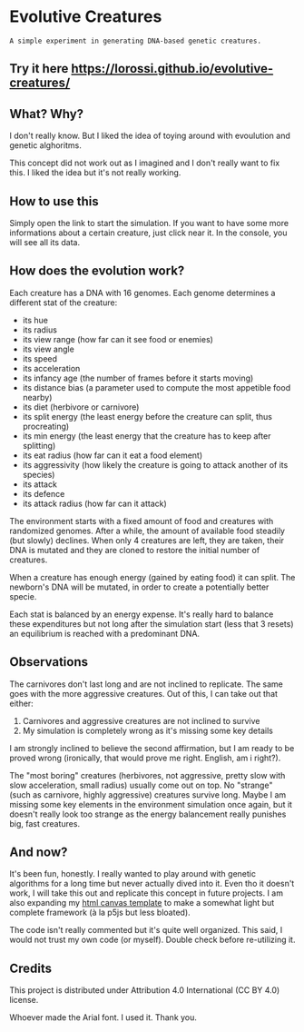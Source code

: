 # Evolutive Creatures

`A simple experiment in generating DNA-based genetic creatures.`

## Try it here https://lorossi.github.io/evolutive-creatures/

## What? Why?

I don't really know. But I liked the idea of toying around with evoulution and genetic alghoritms.

This concept did not work out as I imagined and I don't really want to fix this. I liked the idea but it's not really working.

## How to use this

Simply open the link to start the simulation. If you want to have some more informations about a certain creature, just click near it. In the console, you will see all its data.

## How does the evolution work?

Each creature has a DNA with 16 genomes. Each genome determines a different stat of the creature:

- its hue
- its radius
- its view range (how far can it see food or enemies)
- its view angle
- its speed
- its acceleration
- its infancy age (the number of frames before it starts moving)
- its distance bias (a parameter used to compute the most appetible food nearby)
- its diet (herbivore or carnivore)
- its split energy (the least energy before the creature can split, thus procreating)
- its min energy (the least energy that the creature has to keep after splitting)
- its eat radius (how far can it eat a food element)
- its aggressivity (how likely the creature is going to attack another of its species)
- its attack
- its defence
- its attack radius (how far can it attack)

The environment starts with a fixed amount of food and creatures with randomized genomes. After a while, the amount of available food steadily (but slowly) declines. When only 4 creatures are left, they are taken, their DNA is mutated and they are cloned to restore the initial number of creatures.

When a creature has enough energy (gained by eating food) it can split. The newborn's DNA will be mutated, in order to create a potentially better specie.

Each stat is balanced by an energy expense. It's really hard to balance these expenditures but not long after the simulation start (less that 3 resets) an equilibrium is reached with a predominant DNA.

## Observations

The carnivores don't last long and are not inclined to replicate. The same goes with the more aggressive creatures. Out of this, I can take out that either:

1. Carnivores and aggressive creatures are not inclined to survive
2. My simulation is completely wrong as it's missing some key details

I am strongly inclined to believe the second affirmation, but I am ready to be proved wrong (ironically, that would prove me right. English, am i right?).

The "most boring" creatures (herbivores, not aggressive, pretty slow with slow acceleration, small radius) usually come out on top. No "strange" (such as carnivore, highly aggressive) creatures survive long. Maybe I am missing some key elements in the environment simulation once again, but it doesn't really look too strange as the energy balancement really punishes big, fast creatures.

## And now?

It's been fun, honestly. I really wanted to play around with genetic algorithms for a long time but never actually dived into it. Even tho it doesn't work, I will take this out and replicate this concept in future projects. I am also expanding my [html canvas template](https://github.com/lorossi/empty-html5-canvas-project) to make a somewhat light but complete framework (à la p5js but less bloated).

The code isn't really commented but it's quite well organized. This said, I would not trust my own code (or myself). Double check before re-utilizing it.

## Credits

This project is distributed under Attribution 4.0 International (CC BY 4.0) license.

Whoever made the Arial font. I used it. Thank you.
